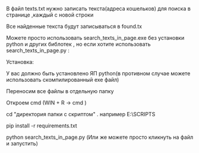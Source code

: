 В файл texts.txt нужно записать текста(адреса кошельков) для поиска в странице ,каждый с новой строки 

Все найденные текста будут записываться в found.tx

Можете просто использовать search_texts_in_page.exe без установки python и других библотек , но если хотите использовать search_texts_in_page.py :

Установка:

У вас должно быть установлено ЯП python(в противном случае можете использовать скомпилированный exe файл)

Переносим все файлы в отдельную папку 

Откроем cmd (WIN + R -> cmd )

cd "директория папки с скриптом" . например E:\SCRIPTS

pip install -r requirements.txt

python search_texts_in_page.py (Или же можете просто кликнуть на файл и запустить)



